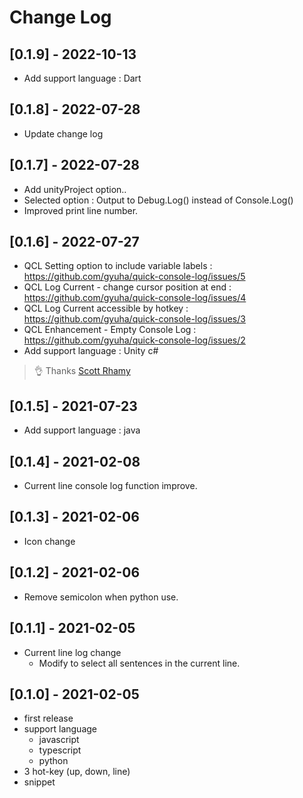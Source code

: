 # Change Log

## [0.1.9] - 2022-10-13
 - Add support language : Dart

## [0.1.8] - 2022-07-28
 - Update change log

## [0.1.7] - 2022-07-28
 - Add unityProject option..
  - Selected option : Output to Debug.Log() instead of Console.Log()
 - Improved print line number.

## [0.1.6] - 2022-07-27
 - QCL Setting option to include variable labels : https://github.com/gyuha/quick-console-log/issues/5
 - QCL Log Current - change cursor position at end : https://github.com/gyuha/quick-console-log/issues/4
 - QCL Log Current accessible by hotkey : https://github.com/gyuha/quick-console-log/issues/3
 - QCL Enhancement - Empty Console Log : https://github.com/gyuha/quick-console-log/issues/2
 - Add support language : Unity c#
 
> 👌 Thanks [Scott Rhamy](https://github.com/cycle4passion)

## [0.1.5] - 2021-07-23
 - Add support language : java

## [0.1.4] - 2021-02-08
 - Current line console log function improve.


## [0.1.3] - 2021-02-06
 - Icon change


## [0.1.2] - 2021-02-06
- Remove semicolon when python use.


## [0.1.1] - 2021-02-05
- Current line log change
  - Modify to select all sentences in the current line.


## [0.1.0] - 2021-02-05
- first release
- support language
  - javascript
  - typescript
  - python
- 3 hot-key (up, down, line)
- snippet